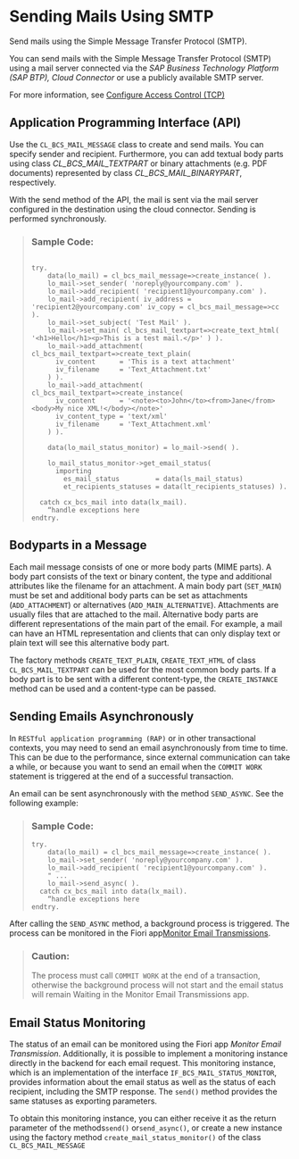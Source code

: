 <!-- loio8d1f989deca1455dabc3d81b433fbdaf -->

# Sending Mails Using SMTP

Send mails using the Simple Message Transfer Protocol \(SMTP\).

You can send mails with the Simple Message Transfer Protocol \(SMTP\) using a mail server connected via the *SAP Business Technology Platform \(SAP BTP\), Cloud Connector* or use a publicly available SMTP server.

For more information, see [Configure Access Control \(TCP\)](https://help.sap.com/viewer/cca91383641e40ffbe03bdc78f00f681/Cloud/en-US/befd4374d33a4833be117d7149b6a103.html)



<a name="loio8d1f989deca1455dabc3d81b433fbdaf__section_u1r_zjg_slb"/>

## Application Programming Interface \(API\)

Use the `CL_BCS_MAIL_MESSAGE` class to create and send mails. You can specify sender and recipient. Furthermore, you can add textual body parts using class *CL\_BCS\_MAIL\_TEXTPART* or binary attachments \(e.g. PDF documents\) represented by class *CL\_BCS\_MAIL\_BINARYPART*, respectively.

With the send method of the API, the mail is sent via the mail server configured in the destination using the cloud connector. Sending is performed synchronously.

> ### Sample Code:  
> ```
> 
> try.
>     data(lo_mail) = cl_bcs_mail_message=>create_instance( ).
>     lo_mail->set_sender( 'noreply@yourcompany.com' ).
>     lo_mail->add_recipient( 'recipient1@yourcompany.com' ).
>     lo_mail->add_recipient( iv_address = 'recipient2@yourcompany.com' iv_copy = cl_bcs_mail_message=>cc ).
>     lo_mail->set_subject( 'Test Mail' ).
>     lo_mail->set_main( cl_bcs_mail_textpart=>create_text_html( '<h1>Hello</h1><p>This is a test mail.</p>' ) ).
>     lo_mail->add_attachment( cl_bcs_mail_textpart=>create_text_plain(
>       iv_content      = 'This is a text attachment'
>       iv_filename     = 'Text_Attachment.txt'
>     ) ).
>     lo_mail->add_attachment( cl_bcs_mail_textpart=>create_instance(
>       iv_content      = '<note><to>John</to><from>Jane</from><body>My nice XML!</body></note>'
>       iv_content_type = 'text/xml'
>       iv_filename     = 'Text_Attachment.xml'
>     ) ).  
>  
>     data(lo_mail_status_monitor) = lo_mail->send( ).  
>     
>     lo_mail_status_monitor->get_email_status(
>       importing
>         es_mail_status         = data(ls_mail_status)
>         et_recipients_statuses = data(lt_recipients_statuses) ).
>  
>   catch cx_bcs_mail into data(lx_mail).
>     “handle exceptions here
> endtry.
> ```



<a name="loio8d1f989deca1455dabc3d81b433fbdaf__section_th2_ghd_lxb"/>

## Bodyparts in a Message

Each mail message consists of one or more body parts \(MIME parts\). A body part consists of the text or binary content, the type and additional attributes like the filename for an attachment. A main body part \(`SET_MAIN`\) must be set and additional body parts can be set as attachments \(`ADD_ATTACHMENT`\) or alternatives \(`ADD_MAIN_ALTERNATIVE`\). Attachments are usually files that are attached to the mail. Alternative body parts are different representations of the main part of the email. For example, a mail can have an HTML representation and clients that can only display text or plain text will see this alternative body part.

The factory methods `CREATE_TEXT_PLAIN`, `CREATE_TEXT_HTML` of class `CL_BCS_MAIL_TEXTPART` can be used for the most common body parts. If a body part is to be sent with a different content-type, the `CREATE_INSTANCE` method can be used and a content-type can be passed.



<a name="loio8d1f989deca1455dabc3d81b433fbdaf__section_nfd_45q_bcc"/>

## Sending Emails Asynchronously

In `RESTful application programming (RAP)` or in other transactional contexts, you may need to send an email asynchronously from time to time. This can be due to the performance, since external communication can take a while, or because you want to send an email when the `COMMIT WORK` statement is triggered at the end of a successful transaction.

An email can be sent asynchronously with the method `SEND_ASYNC`. See the following example:

> ### Sample Code:  
> ```
> try.
>     data(lo_mail) = cl_bcs_mail_message=>create_instance( ).
>     lo_mail->set_sender( 'noreply@yourcompany.com' ).
>     lo_mail->add_recipient( 'recipient1@yourcompany.com' ).
>     " ...
>     lo_mail->send_async( ).
>   catch cx_bcs_mail into data(lx_mail).
>     “handle exceptions here
> endtry.
> 
> ```

After calling the `SEND_ASYNC` method, a background process is triggered. The process can be monitored in the Fiori app[Monitor Email Transmissions](../50-administration-and-ops/monitor-email-transmissions-8cf1ac9.md).

> ### Caution:  
> The process must call `COMMIT WORK` at the end of a transaction, otherwise the background process will not start and the email status will remain Waiting in the Monitor Email Transmissions app.



<a name="loio8d1f989deca1455dabc3d81b433fbdaf__section_crf_bvq_bcc"/>

## Email Status Monitoring

The status of an email can be monitored using the Fiori app *Monitor Email Transmission*. Additionally, it is possible to implement a monitoring instance directly in the backend for each email request. This monitoring instance, which is an implementation of the interface `IF_BCS_MAIL_STATUS_MONITOR`, provides information about the email status as well as the status of each recipient, including the SMTP response. The `send()` method provides the same statuses as exporting parameters.

To obtain this monitoring instance, you can either receive it as the return parameter of the methods`send()` or`send_async()`, or create a new instance using the factory method `create_mail_status_monitor()` of the class `CL_BCS_MAIL_MESSAGE`

